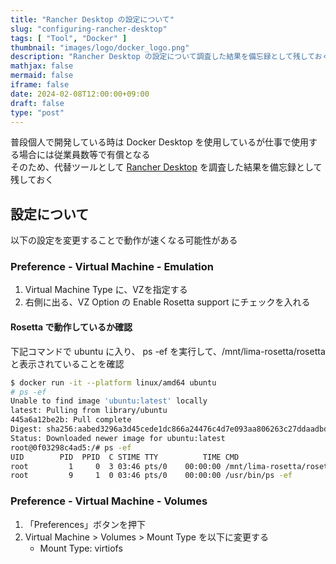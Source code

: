 ```yaml
---
title: "Rancher Desktop の設定について"
slug: "configuring-rancher-desktop"
tags: [ "Tool", "Docker" ]
thumbnail: "images/logo/docker_logo.png"
description: "Rancher Desktop の設定について調査した結果を備忘録として残しておく"
mathjax: false
mermaid: false
iframe: false
date: 2024-02-08T12:00:00+09:00
draft: false
type: "post"
---
```


普段個人で開発している時は Docker Desktop を使用しているが仕事で使用する場合には従業員数等で有償となる  
そのため、代替ツールとして [Rancher Desktop](https://rancherdesktop.io/) を調査した結果を備忘録として残しておく

## 設定について

以下の設定を変更することで動作が速くなる可能性がある

### Preference - Virtual Machine - Emulation

1. Virtual Machine Type に、VZを指定する
2. 右側に出る、VZ Option の Enable Rosetta support にチェックを入れる

#### Rosetta で動作しているか確認

下記コマンドで ubuntu に入り、 ps -ef を実行して、/mnt/lima-rosetta/rosetta と表示されていることを確認

```sh
$ docker run -it --platform linux/amd64 ubuntu
# ps -ef
Unable to find image 'ubuntu:latest' locally
latest: Pulling from library/ubuntu
445a6a12be2b: Pull complete
Digest: sha256:aabed3296a3d45cede1dc866a24476c4d7e093aa806263c27ddaadbdce3c1054
Status: Downloaded newer image for ubuntu:latest
root@0f03298c4ad5:/# ps -ef
UID        PID  PPID  C STIME TTY          TIME CMD
root         1     0  3 03:46 pts/0    00:00:00 /mnt/lima-rosetta/rosetta /bin/bash
root         9     1  0 03:46 pts/0    00:00:00 /usr/bin/ps -ef
```

### Preference - Virtual Machine - Volumes

1. 「Preferences」ボタンを押下
2. Virtual Machine > Volumes > Mount Type を以下に変更する
   * Mount Type: virtiofs
